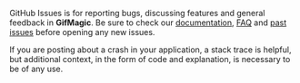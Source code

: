 GitHub Issues is for reporting bugs, discussing features and general feedback in **GifMagic**. Be sure to check our [documentation](http://cocoadocs.org/docsets/GifMagic), [FAQ](https://github.com/onmyway133/GifMagic/wiki/FAQ) and [past issues](https://github.com/onmyway133/GifMagic/issues?state=closed) before opening any new issues.

If you are posting about a crash in your application, a stack trace is helpful, but additional context, in the form of code and explanation, is necessary to be of any use.
